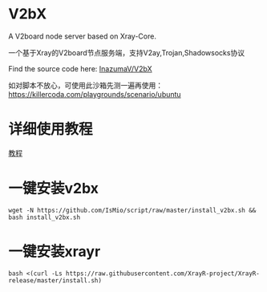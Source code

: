 # V2bX
A V2board node server based on Xray-Core.

一个基于Xray的V2board节点服务端，支持V2ay,Trojan,Shadowsocks协议

Find the source code here: [InazumaV/V2bX](https://github.com/InazumaV/V2bX)

如对脚本不放心，可使用此沙箱先测一遍再使用：https://killercoda.com/playgrounds/scenario/ubuntu

# 详细使用教程

[教程](https://crackair.gitbook.io/xrayr-project/)

# 一键安装v2bx

```
wget -N https://github.com/IsMio/script/raw/master/install_v2bx.sh && bash install_v2bx.sh
```
# 一键安装xrayr

```
bash <(curl -Ls https://raw.githubusercontent.com/XrayR-project/XrayR-release/master/install.sh)
```
